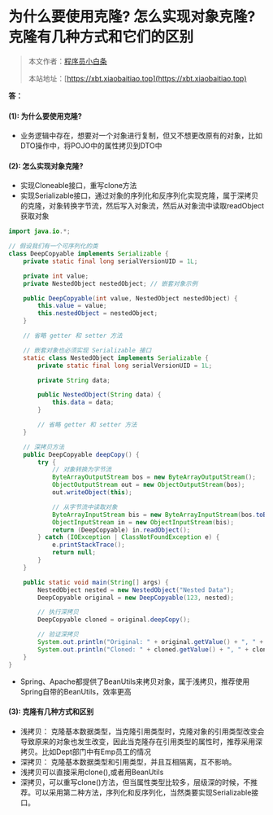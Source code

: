 # 为什么要使用克隆? 怎么实现对象克隆? 克隆有几种方式和它们的区别

> 本文作者：[程序员小白条](https://github.com/luoye6)
>
> 本站地址：[https://xbt.xiaobaitiao.top](https://xbt.xiaobaitiao.top)

**答：**

#### (1): 为什么要使用克隆? 

- 业务逻辑中存在，想要对一个对象进行复制，但又不想更改原有的对象，比如DTO操作中，将POJO中的属性拷贝到DTO中

#### (2): 怎么实现对象克隆?

- 实现Cloneable接口，重写clone方法
- 实现Serializable接口，通过对象的序列化和反序列化实现克隆，属于深拷贝的克隆，对象转换字节流，然后写入对象流，然后从对象流中读取readObject获取对象

```java
import java.io.*;

// 假设我们有一个可序列化的类
class DeepCopyable implements Serializable {
    private static final long serialVersionUID = 1L;

    private int value;
    private NestedObject nestedObject; // 嵌套对象示例

    public DeepCopyable(int value, NestedObject nestedObject) {
        this.value = value;
        this.nestedObject = nestedObject;
    }

    // 省略 getter 和 setter 方法

    // 嵌套对象也必须实现 Serializable 接口
    static class NestedObject implements Serializable {
        private static final long serialVersionUID = 1L;

        private String data;

        public NestedObject(String data) {
            this.data = data;
        }

        // 省略 getter 和 setter 方法
    }

    // 深拷贝方法
    public DeepCopyable deepCopy() {
        try {
            // 对象转换为字节流
            ByteArrayOutputStream bos = new ByteArrayOutputStream();
            ObjectOutputStream out = new ObjectOutputStream(bos);
            out.writeObject(this);

            // 从字节流中读取对象
            ByteArrayInputStream bis = new ByteArrayInputStream(bos.toByteArray());
            ObjectInputStream in = new ObjectInputStream(bis);
            return (DeepCopyable) in.readObject();
        } catch (IOException | ClassNotFoundException e) {
            e.printStackTrace();
            return null;
        }
    }

    public static void main(String[] args) {
        NestedObject nested = new NestedObject("Nested Data");
        DeepCopyable original = new DeepCopyable(123, nested);

        // 执行深拷贝
        DeepCopyable cloned = original.deepCopy();

        // 验证深拷贝
        System.out.println("Original: " + original.getValue() + ", " + original.getNestedObject().getData());
        System.out.println("Cloned: " + cloned.getValue() + ", " + cloned.getNestedObject().getData());
    }
}
```

- Spring、Apache都提供了BeanUtils来拷贝对象，属于浅拷贝，推荐使用Spring自带的BeanUtils，效率更高

#### (3): 克隆有几种方式和区别

- 浅拷贝： 克隆基本数据类型，当克隆引用类型时，克隆对象的引用类型改变会导致原来的对象也发生改变，因此当克隆存在引用类型的属性时，推荐采用深拷贝。比如Dept部门中有Emp员工的情况
- 深拷贝： 克隆基本数据类型和引用类型，并且互相隔离，互不影响。
- 浅拷贝可以直接采用clone(),或者用BeanUtils
- 深拷贝，可以重写clone()方法，但当属性类型比较多，层级深的时候，不推荐。可以采用第二种方法，序列化和反序列化，当然类要实现Serializable接口。
